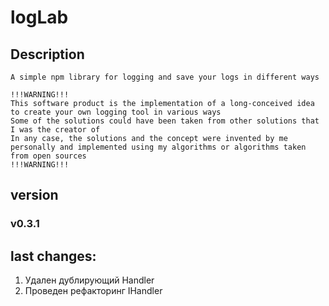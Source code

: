 # logLab
## Description
```
A simple npm library for logging and save your logs in different ways 

!!!WARNING!!!
This software product is the implementation of a long-conceived idea to create your own logging tool in various ways
Some of the solutions could have been taken from other solutions that I was the creator of
In any case, the solutions and the concept were invented by me personally and implemented using my algorithms or algorithms taken from open sources
!!!WARNING!!!
```

## version
### v0.3.1
## last changes:
1. Удален дублирующий Handler
2. Проведен рефакторинг IHandler